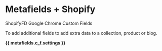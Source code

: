 # Metafields + Shopify

ShopifyFD
Google Chrome
Custom Fields

To add additional fields to add extra data to a collection, product or blog.

**{{ metafields.c_f.settings }}**
